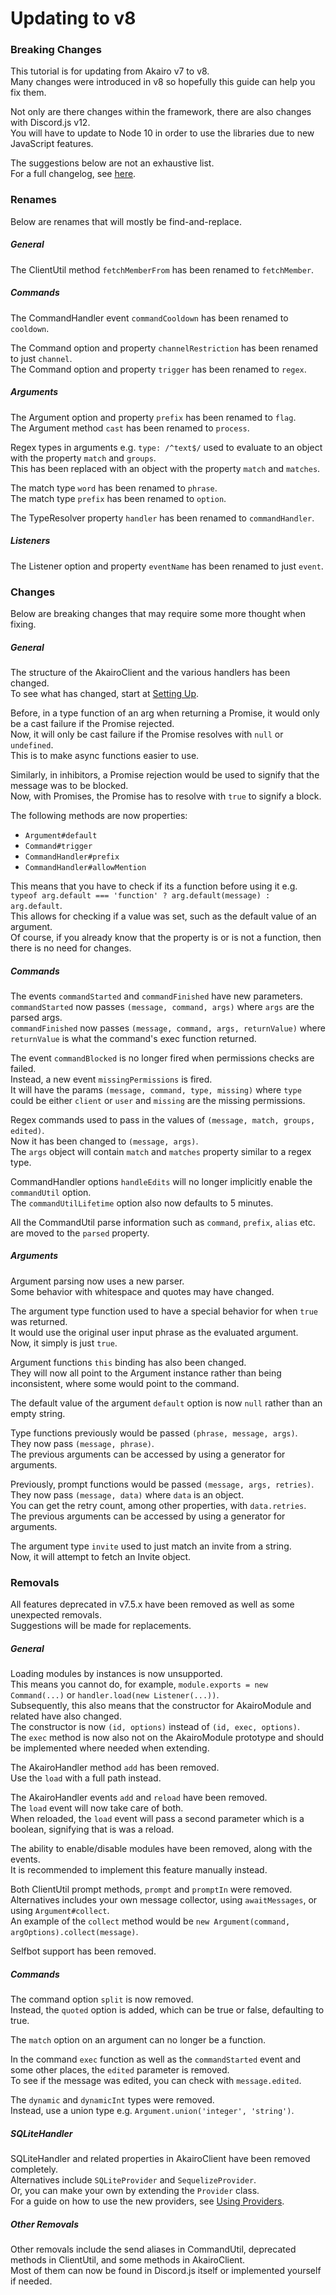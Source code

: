 # Updating to v8

### Breaking Changes

This tutorial is for updating from Akairo v7 to v8.  
Many changes were introduced in v8 so hopefully this guide can help you fix them.  

Not only are there changes within the framework, there are also changes with Discord.js v12.  
You will have to update to Node 10 in order to use the libraries due to new JavaScript features.  

The suggestions below are not an exhaustive list.  
For a full changelog, see [here](https://github.com/discord-akairo/discord-akairo/releases).  

### Renames

Below are renames that will mostly be find-and-replace.  

##### General 

The ClientUtil method `fetchMemberFrom` has been renamed to `fetchMember`.  

##### Commands

The CommandHandler event `commandCooldown` has been renamed to `cooldown`.  

The Command option and property `channelRestriction` has been renamed to just `channel`.  
The Command option and property `trigger` has been renamed to `regex`.  

##### Arguments

The Argument option and property `prefix` has been renamed to `flag`.  
The Argument method `cast` has been renamed to `process`.  

Regex types in arguments e.g. `type: /^text$/` used to evaluate to an object with the property `match` and `groups`.  
This has been replaced with an object with the property `match` and `matches`.  

The match type `word` has been renamed to `phrase`.  
The match type `prefix` has been renamed to `option`.  

The TypeResolver property `handler` has been renamed to `commandHandler`.  

##### Listeners

The Listener option and property `eventName` has been renamed to just `event`.  

### Changes

Below are breaking changes that may require some more thought when fixing.  

##### General

The structure of the AkairoClient and the various handlers has been changed.  
To see what has changed, start at [Setting Up](../basics/setup.md).  

Before, in a type function of an arg when returning a Promise, it would only be a cast failure if the Promise rejected.  
Now, it will only be cast failure if the Promise resolves with `null` or `undefined`.  
This is to make async functions easier to use.  

Similarly, in inhibitors, a Promise rejection would be used to signify that the message was to be blocked.  
Now, with Promises, the Promise has to resolve with `true` to signify a block.  

The following methods are now properties:  

- `Argument#default`
- `Command#trigger`
- `CommandHandler#prefix`
- `CommandHandler#allowMention`

This means that you have to check if its a function before using it e.g.  
`typeof arg.default === 'function' ? arg.default(message) : arg.default`.  
This allows for checking if a value was set, such as the default value of an argument.  
Of course, if you already know that the property is or is not a function, then there is no need for changes.  

##### Commands

The events `commandStarted` and `commandFinished` have new parameters.  
`commandStarted` now passes `(message, command, args)` where `args` are the parsed args.  
`commandFinished` now passes `(message, command, args, returnValue)` where `returnValue` is what the command's exec function returned.  

The event `commandBlocked` is no longer fired when permissions checks are failed.  
Instead, a new event `missingPermissions` is fired.  
It will have the params `(message, command, type, missing)` where `type` could be either `client` or `user` and `missing` are the missing permissions.  

Regex commands used to pass in the values of `(message, match, groups, edited)`.  
Now it has been changed to `(message, args)`.  
The `args` object will contain `match` and `matches` property similar to a regex type.  

CommandHandler options `handleEdits` will no longer implicitly enable the `commandUtil` option.  
The `commandUtilLifetime` option also now defaults to 5 minutes.  

All the CommandUtil parse information such as `command`, `prefix`, `alias` etc. are moved to the `parsed` property.  

##### Arguments

Argument parsing now uses a new parser.  
Some behavior with whitespace and quotes may have changed.  

The argument type function used to have a special behavior for when `true` was returned.  
It would use the original user input phrase as the evaluated argument.  
Now, it simply is just `true`.  

Argument functions `this` binding has also been changed.  
They will now all point to the Argument instance rather than being inconsistent, where some would point to the command.  

The default value of the argument `default` option is now `null` rather than an empty string.  

Type functions previously would be passed `(phrase, message, args)`.  
They now pass `(message, phrase)`.  
The previous arguments can be accessed by using a generator for arguments.  

Previously, prompt functions would be passed `(message, args, retries)`.  
They now pass `(message, data)` where `data` is an object.  
You can get the retry count, among other properties, with `data.retries`.  
The previous arguments can be accessed by using a generator for arguments.  

The argument type `invite` used to just match an invite from a string.  
Now, it will attempt to fetch an Invite object.  

### Removals

All features deprecated in v7.5.x have been removed as well as some unexpected removals.  
Suggestions will be made for replacements.  

##### General

Loading modules by instances is now unsupported.  
This means you cannot do, for example, `module.exports = new Command(...)` or `handler.load(new Listener(...))`.  
Subsequently, this also means that the constructor for AkairoModule and related have also changed.  
The constructor is now `(id, options)` instead of `(id, exec, options)`.  
The `exec` method is now also not on the AkairoModule prototype and should be implemented where needed when extending.  

The AkairoHandler method `add` has been removed.  
Use the `load` with a full path instead.  

The AkairoHandler events `add` and `reload` have been removed.  
The `load` event will now take care of both.  
When reloaded, the `load` event will pass a second parameter which is a boolean, signifying that is was a reload.  

The ability to enable/disable modules have been removed, along with the events.  
It is recommended to implement this feature manually instead.  

Both ClientUtil prompt methods, `prompt` and `promptIn` were removed.  
Alternatives includes your own message collector, using `awaitMessages`, or using `Argument#collect`.  
An example of the `collect` method would be `new Argument(command, argOptions).collect(message)`.  

Selfbot support has been removed.  

##### Commands

The command option `split` is now removed.  
Instead, the `quoted` option is added, which can be true or false, defaulting to true.  

The `match` option on an argument can no longer be a function.  

In the command `exec` function as well as the `commandStarted` event and some other places, the `edited` parameter is removed.  
To see if the message was edited, you can check with `message.edited`.    

The `dynamic` and `dynamicInt` types were removed.  
Instead, use a union type e.g. `Argument.union('integer', 'string')`.  

##### SQLiteHandler

SQLiteHandler and related properties in AkairoClient have been removed completely.  
Alternatives include `SQLiteProvider` and `SequelizeProvider`.  
Or, you can make your own by extending the `Provider` class.  
For a guide on how to use the new providers, see [Using Providers](./providers,md).  

##### Other Removals

Other removals include the send aliases in CommandUtil, deprecated methods in ClientUtil, and some methods in AkairoClient.  
Most of them can now be found in Discord.js itself or implemented yourself if needed.  
